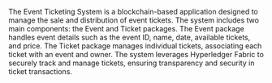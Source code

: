 The Event Ticketing System is a blockchain-based application designed to manage the sale and distribution of event tickets. 
The system includes two main components: the Event and Ticket packages. The Event package handles event details such as the event ID, name, date, available tickets, and price. 
The Ticket package manages individual tickets, associating each ticket with an event and owner. The system leverages Hyperledger Fabric to securely track and manage tickets, ensuring transparency and security in ticket transactions.


